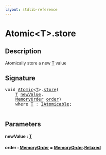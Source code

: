 ```yaml
---
layout: stdlib-reference
---
```


# Atomic\<T\>\.store

## Description

Atomically store a new <span class='code'><a href="../index.html#typeparam-T" class="code_type">T</a></span> value




## Signature 

<pre>
<span class="code_keyword">void</span> <a href="../index.html" class="code_type">Atomic</a>&lt;<a href="../index.html#typeparam-T" class="code_type">T</a>&gt;.<a href=".html">store</a>(
    <a href="../index.html#typeparam-T" class="code_type">T</a> <a href=".html#decl-newValue" class="code_param">newValue</a>,
    <a href="../../memoryorder-06/index.html" class="code_type">MemoryOrder</a> <a href=".html#decl-order" class="code_param">order</a>)
    <span class='code_keyword'>where</span> <a href="../index.html#typeparam-T" class="code_type">T</a> : <a href="../../../interfaces/iatomicable-01/index.html" class="code_type">IAtomicable</a>;

</pre>

## Parameters

####  <a id="decl-newValue"></a>newValue  : [T](../index.html#typeparam-T)
####  <a id="decl-order"></a>order  : [MemoryOrder](../../memoryorder-06/index.html) = [MemoryOrder](../../memoryorder-06/index.html)\.[Relaxed](../../memoryorder-06/index.html#decl-Relaxed)

